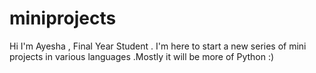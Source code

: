 # miniprojects
Hi I'm Ayesha , Final Year Student . I'm here to start a new series of mini projects in various languages .Mostly it will be more of Python :)

